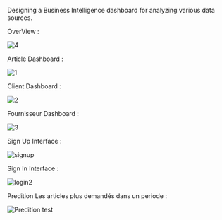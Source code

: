Designing a Business Intelligence dashboard for analyzing various data sources.

OverView :

![4](https://github.com/user-attachments/assets/931127c8-e736-4292-8040-7fce4383e22f)

Article Dashboard :

![1](https://github.com/user-attachments/assets/e7a4e293-07df-467a-b794-a75c28e6977e)

Client Dashboard :

![2](https://github.com/user-attachments/assets/f45994c8-5f6e-4a5e-bf7b-0828a0fe1643)

Fournisseur Dashboard :

![3](https://github.com/user-attachments/assets/c1d932c7-cfcd-4e9c-9e0d-bff620f02912)

Sign Up Interface :

![signup](https://github.com/user-attachments/assets/097fc1aa-a725-4e3a-a80b-56f35c19b3f7)

Sign In Interface :

![login2](https://github.com/user-attachments/assets/d816cdd5-b751-4493-ba7e-8b942f604b73)

Predition Les articles plus demandés dans un periode :

![Predition test](https://github.com/user-attachments/assets/db026e44-c8de-4811-ae56-55153c68f813)
